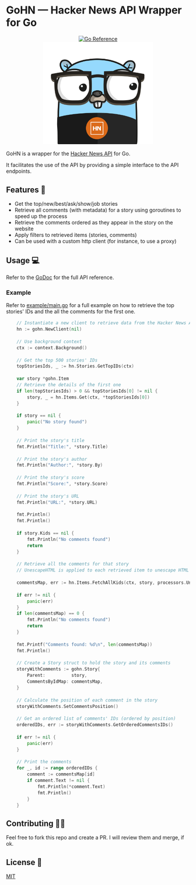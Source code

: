 ﻿# GoHN — Hacker News API Wrapper for Go

<div align="center">
<a href="https://pkg.go.dev/github.com/alexferrari88/gohn/pkg/gohn"><img src="https://pkg.go.dev/badge/github.com/alexferrari88/gohn.svg" alt="Go Reference"></a>
</div>
<div align="center">
<img src="img/logo_1.svg" width="300" style="margin: 0 auto;" />
</div>

GoHN is a wrapper for the [Hacker News API](https://github.com/HackerNews/API) for Go.

It facilitates the use of the API by providing a simple interface to the API endpoints.

## Features 🚀

- Get the top/new/best/ask/show/job stories
- Retrieve all comments (with metadata) for a story using goroutines to speed up the process
- Retrieve the comments ordered as they appear in the story on the website
- Apply filters to retrieved items (stories, comments)
- Can be used with a custom http client (for instance, to use a proxy)

## Usage 💻

Refer to the [GoDoc](https://pkg.go.dev/github.com/alexferrari88/gohn/pkg/gohn) for the full API reference.

### Example

Refer to [example/main.go](example/main.go) for a full example on how to retrieve the top stories' IDs and the all the comments for the first one.

```go
	// Instantiate a new client to retrieve data from the Hacker News API
	hn := gohn.NewClient(nil)

	// Use background context
	ctx := context.Background()

	// Get the top 500 stories' IDs
	topStoriesIds, _ := hn.Stories.GetTopIDs(ctx)

	var story *gohn.Item
	// Retrieve the details of the first one
	if len(topStoriesIds) > 0 && topStoriesIds[0] != nil {
		story, _ = hn.Items.Get(ctx, *topStoriesIds[0])
	}

	if story == nil {
		panic("No story found")
	}

	// Print the story's title
	fmt.Println("Title:", *story.Title)

	// Print the story's author
	fmt.Println("Author:", *story.By)

	// Print the story's score
	fmt.Println("Score:", *story.Score)

	// Print the story's URL
	fmt.Println("URL:", *story.URL)

	fmt.Println()
	fmt.Println()

	if story.Kids == nil {
		fmt.Println("No comments found")
		return
	}

	// Retrieve all the comments for that story
	// UnescapeHTML is applied to each retrieved item to unescape HTML characters

	commentsMap, err := hn.Items.FetchAllKids(ctx, story, processors.UnescapeHTML())

	if err != nil {
		panic(err)
	}
	if len(commentsMap) == 0 {
		fmt.Println("No comments found")
		return
	}

	fmt.Printf("Comments found: %d\n", len(commentsMap))
	fmt.Println()

	// Create a Story struct to hold the story and its comments
	storyWithComments := gohn.Story{
		Parent:          story,
		CommentsByIdMap: commentsMap,
	}

	// Calculate the position of each comment in the story
	storyWithComments.SetCommentsPosition()

	// Get an ordered list of comments' IDs (ordered by position)
	orderedIDs, err := storyWithComments.GetOrderedCommentsIDs()

	if err != nil {
		panic(err)
	}

	// Print the comments
	for _, id := range orderedIDs {
		comment := commentsMap[id]
		if comment.Text != nil {
			fmt.Println(*comment.Text)
			fmt.Println()
		}
	}
```

## Contributing 🤝🏼

Feel free to fork this repo and create a PR. I will review them and merge, if ok.

## License 📝

[MIT](https://choosealicense.com/licenses/mit/)
